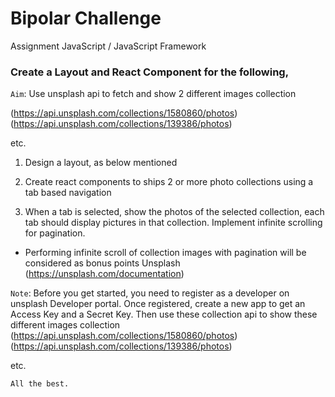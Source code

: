 # Bipolar Challenge

Assignment
JavaScript / JavaScript Framework

### Create a Layout and React Component for the following,

`Aim`: Use unsplash api to fetch and show 2 different images collection

(https://api.unsplash.com/collections/1580860/photos)
(https://api.unsplash.com/collections/139386/photos) 

etc.


1. Design a layout, as below mentioned


2. Create react components to ships 2 or more photo collections using a tab based navigation

3. When a tab is selected, show the photos of the selected collection, each tab should display pictures in that collection. Implement infinite scrolling for pagination.

- Performing infinite scroll of collection images with pagination will be considered as bonus points Unsplash (https://unsplash.com/documentation)

`Note`: Before you get started, you need to register as a developer on unsplash Developer portal. Once registered, create a new app to get an Access Key and a Secret Key. Then use these collection api to show these different images collection 
(https://api.unsplash.com/collections/1580860/photos)
(https://api.unsplash.com/collections/139386/photos)

 etc.


```All the best. ```



